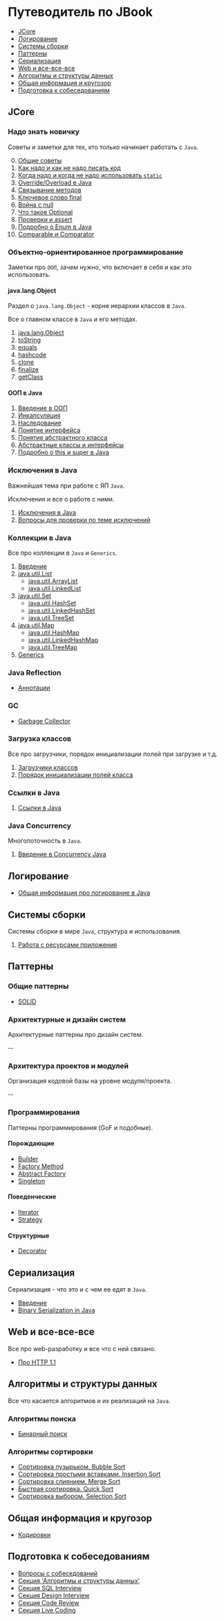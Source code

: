 # Путеводитель по JBook

- [JCore](#jcore)
- [Логирование](#логирование)
- [Системы сборки](#системы-сборки)
- [Паттерны](#паттерны)
- [Сериализация](#сериализация)
- [Web и все-все-все](#web-и-все-все-все)
- [Алгоритмы и структуры данных](#алгоритмы-и-структуры-данных)
- [Общая информация и кругозор](#общая-информация-и-кругозор)
- [Подготовка к собеседованиям](#подготовка-к-собеседованиям)

## JCore

### Надо знать новичку

Советы и заметки для тех, кто только начинает работать с `Java`.

0. [Общие советы](jcore/beginner/common_advices.md)
1. [Как надо и как не надо писать код](jcore/beginner/code_style.md)
2. [Когда надо и когда не надо использовать `static`](jcore/beginner/static_java.md)
3. [Override/Overload в Java](jcore/beginner/over-load-ride.md)
4. [Связывание методов](jcore/beginner/early_late_binding.md)
5. [Ключевое слово final](jcore/beginner/final.md)
6. [Война с null](jcore/beginner/null_war.md)
7. [Что такое Optional](jcore/beginner/optional.md)
8. [Проверки и assert](jcore/beginner/assertions.md)
9. [Подробно о Enum в Java](jcore/beginner/enum.md)
10. [Comparable и Comparator](jcore/beginner/comparable_comparator.md)

### Объектно-ориентированное программирование

Заметки про `ООП`, зачем нужно, что включает в себя и как это использовать.

#### java.lang.Object

Раздел о `java.lang.Object` - корне иерархии классов в `Java`.

Все о главном классе в `Java` и его методах.

1. [java.lang.Object](jcore/object/intro.md)
2. [toString](jcore/object/to_string.md)
3. [equals](jcore/object/equals.md)
4. [hashcode](jcore/object/hashcode.md)
5. [clone](jcore/object/clone.md)
6. [finalize](jcore/object/finalize.md)
7. [getClass](jcore/object/get_class.md)

#### ООП в Java

1. [Введение в ООП](jcore/oop/intro.md)
2. [Инкапсуляция](jcore/oop/encapsulation.md)
3. [Наследование](jcore/oop/inheritance.md)
4. [Понятие интерфейса](jcore/oop/interface.md)
5. [Понятие абстрактного класса](jcore/oop/abstract_class.md)
6. [Абстрактные классы и интерфейсы](jcore/oop/abstract_vs_interface.md)
7. [Подробно о this и super в Java](jcore/oop/this_super.md)

### Исключения в Java

Важнейшая тема при работе с ЯП `Java`.

Исключения и все о работе с ними.

1. [Исключения в Java](jcore/exceptions/exceptions.md)
2. [Вопросы для проверки по теме исключений](jcore/exceptions/questions.md)

### Коллекции в Java

Все про коллекции в `Java` и `Generics`.

1. [Введение](jcore/collections/intro.md)
2. [java.util.List](jcore/collections/list/intro.md)
    - [java.util.ArrayList](jcore/collections/list/array_list.md)
    - [java.util.LinkedList](jcore/collections/list/linked_list.md)
3. [java.util.Set](jcore/collections/set/intro.md)
    - [java.util.HashSet](jcore/collections/set/hash_set.md)
    - [java.util.LinkedHashSet](jcore/collections/set/linked_hash_set.md)
    - [java.util.TreeSet](jcore/collections/set/tree_set.md)
4. [java.util.Map](jcore/collections/map/intro.md)
    - [java.util.HashMap](jcore/collections/map/hash_map.md)
    - [java.util.LinkedHashMap](jcore/collections/map/linked_hash_map.md)
    - [java.util.TreeMap](jcore/collections/map/tree_map.md)
5. [Generics](jcore/collections/generics/generics.md)

### Java Reflection

- [Аннотации](jcore/reflection/annotations.md)

### GC

- [Garbage Collector](jcore/garbage_collector.md)

### Загрузка классов

Все про загрузчики, порядок инициализации полей при загрузке и т.д.

1. [Загрузчики классов](jcore/class_loading.md)
2. [Порядок инициализации полей класса](jcore/beginner/order_of_loading.md)

### Ссылки в Java

  1. [Ссылки в Java](jcore/reference.md)

### Java Concurrency

Многопоточность в `Java`.

1. [Введение в Concurrency Java](jcore/concurrency/intro.md)

## Логирование

- [Общая информация про логирование в Java](logging/logging.md)

## Системы сборки

  Системы сборки в мире `Java`, структура и использования.

  1. [Работа с ресурсами приложения](build/resources.md)

## Паттерны

### Общие паттерны

- [SOLID](patterns/SOLID.md)

### Архитектурные и дизайн систем

Архитектурные паттерны про дизайн систем.

--

### Архитектура проектов и модулей

Организация кодовой базы на уровне модуля/проекта.

--

### Программирования

Паттерны программирования (GoF и подобные).

#### Порождающие

- [Builder](patterns/programming/creational/builder.md)
- [Factory Method](patterns/programming/creational/factory_method.md)
- [Abstract Factory](patterns/programming/creational/abstract_factory.md)
- [Singleton](patterns/programming/creational/singleton.md)

#### Поведенческие

- [Iterator](patterns/programming/behavioral/iterator.md)
- [Strategy](patterns/programming/behavioral/strategy.md)

#### Структурные

- [Decorator](patterns/programming/structural/decorator.md)

## Сериализация

Сериализация - что это и с чем ее едят в `Java`.

- [Введение](serialization/intro.md)
- [Binary Serialization in Java](serialization/binary/binary.md)

## Web и все-все-все

Все про web-разработку и все что с ней связано.

- [Про HTTP 1.1](web/http/http_11.md)

## Алгоритмы и структуры данных

Все что касается алгоритмов и их реализаций на `Java`.

### Алгоритмы поиска

- [Бинарный поиск](algorithms/search/binary.md)

### Алгоритмы сортировки

- [Сортировка пузырьком. Bubble Sort](algorithms/sorting/bubble.md)
- [Сортировка простыми вставками. Insertion Sort](algorithms/sorting/insertion.md)
- [Сортировка слиянием. Merge Sort](algorithms/sorting/merge.md)
- [Быстрая сортировка. Quick Sort](algorithms/sorting/quick.md)
- [Сортировка выбором. Selection Sort](algorithms/sorting/selection.md)

## Общая информация и кругозор

- [Кодировки](other/encoding.md)

## Подготовка к собеседованиям

- [Вопросы с собеседований](interview/questions/intro.md)
- [Секция 'Алгоритмы и структуры данных'](interview/algorithms/intro.md)
- [Секция SQL Interview](interview/sql/intro.md)
- [Секция Design Interview](interview/design_interview/intro.md)
- [Секция Code Review](interview/code_review/intro.md)
- [Секция Live Coding](interview/live_coding/intro.md)
